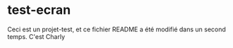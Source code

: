 # test-ecran
Ceci est un projet-test, et ce fichier README a été modifié dans un second temps.
C'est Charly
